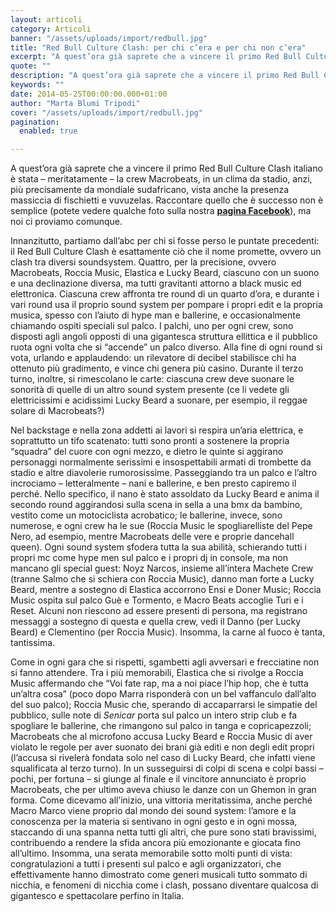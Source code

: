 ```yaml
---
layout: articoli
category: Articoli
banner: "/assets/uploads/import/redbull.jpg"
title: "Red Bull Culture Clash: per chi c’era e per chi non c’era"
excerpt: "A quest’ora già saprete che a vincere il primo Red Bull Culture Clash italiano è stata – meritatamente – la crew Macrobeats, in un clima da stadio, anzi, più precisamente da mondiale sudafricano, vista anche la presenza massiccia di fischietti e vuvuzelas. Raccontare quello che è successo non è semplice (potete vedere qualche foto sulla [&hellip"
quote: ""
description: "A quest’ora già saprete che a vincere il primo Red Bull Culture Clash italiano è stata – meritatamente – la crew Macrobeats, in un clima da stadio, anzi, più precisamente da mondiale sudafricano, vista anche la presenza massiccia di fischietti e vuvuzelas. Raccontare quello che è successo non è semplice (potete vedere qualche foto sulla [&hellip"
keywords: ""
date: 2014-05-25T00:00:00.000+01:00
author: "Marta Blumi Tripodi"
cover: "/assets/uploads/import/redbull.jpg"
pagination:
  enabled: true

---
```


[](https://hotmc.com/wp-content/uploads/2014/05/redbull.jpg)

A quest’ora già saprete che a vincere il primo Red Bull Culture Clash italiano è stata – meritatamente – la crew Macrobeats, in un clima da stadio, anzi, più precisamente da mondiale sudafricano, vista anche la presenza massiccia di fischietti e vuvuzelas. Raccontare quello che è successo non è semplice (potete vedere qualche foto sulla nostra [**pagina Facebook**](https://www.facebook.com/hotmcmag "https://www.facebook.com/hotmcmag")), ma noi ci proviamo comunque.

Innanzitutto, partiamo dall’abc per chi si fosse perso le puntate precedenti: il Red Bull Culture Clash è esattamente ciò che il nome promette, ovvero un clash tra diversi soundsystem. Quattro, per la precisione, ovvero Macrobeats, Roccia Music, Elastica e Lucky Beard, ciascuno con un suono e una declinazione diversa, ma tutti gravitanti attorno a black music ed elettronica. Ciascuna crew affronta tre round di un quarto d’ora, e durante i vari round usa il proprio sound system per pompare i propri edit e la propria musica, spesso con l’aiuto di hype man e ballerine, e occasionalmente chiamando ospiti speciali sul palco. I palchi, uno per ogni crew, sono disposti agli angoli opposti di una gigantesca struttura ellittica e il pubblico ruota ogni volta che si “accende” un palco diverso. Alla fine di ogni round si vota, urlando e applaudendo: un rilevatore di decibel stabilisce chi ha ottenuto più gradimento, e vince chi genera più casino. Durante il terzo turno, inoltre, si rimescolano le carte: ciascuna crew deve suonare le sonorità di quelle di un altro sound system presente (ce li vedete gli elettricissimi e acidissimi Lucky Beard a suonare, per esempio, il reggae solare di Macrobeats?)

Nel backstage e nella zona addetti ai lavori si respira un’aria elettrica, e soprattutto un tifo scatenato: tutti sono pronti a sostenere la propria “squadra” del cuore con ogni mezzo, e dietro le quinte si aggirano personaggi normalmente serissimi e insospettabili armati di trombette da stadio e altre diavolerie rumorosissime. Passeggiando tra un palco e l’altro incrociamo – letteralmente – nani e ballerine, e ben presto capiremo il perché. Nello specifico, il nano è stato assoldato da Lucky Beard e anima il secondo round aggirandosi sulla scena in sella a una bmx da bambino, vestito come un motociclista acrobatico; le ballerine, invece, sono numerose, e ogni crew ha le sue (Roccia Music le spogliarelliste del Pepe Nero, ad esempio, mentre Macrobeats delle vere e proprie dancehall queen). Ogni sound system sfodera tutta la sua abilità, schierando tutti i propri mc come hype men sul palco e i propri dj in console, ma non mancano gli special guest: Noyz Narcos, insieme all’intera Machete Crew (tranne Salmo che si schiera con Roccia Music), danno man forte a Lucky Beard, mentre a sostegno di Elastica accorrono Ensi e Doner Music; Roccia Music ospita sul palco Guè e Tormento, e Macro Beats accoglie Turi e i Reset. Alcuni non riescono ad essere presenti di persona, ma registrano messaggi a sostegno di questa e quella crew, vedi il Danno (per Lucky Beard) e Clementino (per Roccia Music). Insomma, la carne al fuoco è tanta, tantissima.

Come in ogni gara che si rispetti, sgambetti agli avversari e frecciatine non si fanno attendere. Tra i più memorabili, Elastica che si rivolge a Roccia Music affermando che “Voi fate rap, ma a noi piace l’hip hop, che è tutta un’altra cosa” (poco dopo Marra risponderà con un bel vaffanculo dall’alto del suo palco); Roccia Music che, sperando di accaparrarsi le simpatie del pubblico, sulle note di _Senicar_ porta sul palco un intero strip club e fa spogliare le ballerine, che rimangono sul palco in tanga e copricapezzoli; Macrobeats che al microfono accusa Lucky Beard e Roccia Music di aver violato le regole per aver suonato dei brani già editi e non degli edit propri (l’accusa si rivelerà fondata solo nel caso di Lucky Beard, che infatti viene squalificata al terzo turno). In un susseguirsi di colpi di scena e colpi bassi – pochi, per fortuna – si giunge al finale e il vincitore annunciato è proprio Macrobeats, che per ultimo aveva chiuso le danze con un Ghemon in gran forma. Come dicevamo all’inizio, una vittoria meritatissima, anche perché Macro Marco viene proprio dal mondo dei sound system: l’amore e la conoscenza per la materia si sentivano in ogni gesto e in ogni mossa, staccando di una spanna netta tutti gli altri, che pure sono stati bravissimi, contribuendo a rendere la sfida ancora più emozionante e giocata fino all’ultimo. Insomma, una serata memorabile sotto molti punti di vista: congratulazioni a tutti i presenti sul palco e agli organizzatori, che effettivamente hanno dimostrato come generi musicali tutto sommato di nicchia, e fenomeni di nicchia come i clash, possano diventare qualcosa di gigantesco e spettacolare perfino in Italia.
